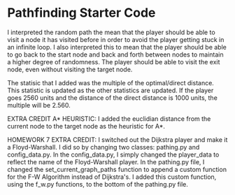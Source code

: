 # Pathfinding Starter Code

I interpreted the random path the mean that the player should be able to visit a node it has visited before in order to avoid the player getting stuck in an infinite loop. I also interpreted this to mean that the player should be able to go back to the start node and back and forth between nodes to maintain a higher degree of randomness. The player should be able to visit the exit node, even without visiting the target node. 

The statisic that I added was the multiple of the optimal/direct distance. This statistic is updated as the other statistics are updated. If the player goes 2560 units and the distance of the direct distance is 1000 units, the multiple will be 2.560. 

EXTRA CREDIT A* HEURISTIC: I added the euclidian distance from the current node to the target node as the heuristic for A*. 

HOMEWORK 7 EXTRA CREDIT: I switched out the Dijkstra player and make it a Floyd-Warshall. I did so by changing two classes: pathing.py and config_data.py. In the config_data.py, I simply changed the player_data to reflect the name of the Floyd-Warshall player. In the pathing.py file, I changed the set_current_graph_paths function to append a custom function for the F-W Algorithm instead of Dijkstra's. I added this custom function, using the f_w.py functions, to the bottom of the pathing.py file.  